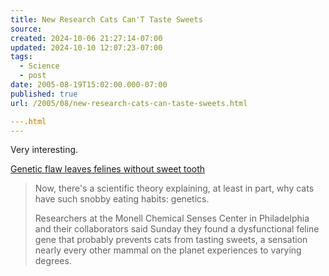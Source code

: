 ```yaml
---
title: New Research Cats Can'T Taste Sweets
source: 
created: 2024-10-06 21:27:14-07:00
updated: 2024-10-10 12:07:23-07:00
tags:
  - Science
  - post
date: 2005-08-19T15:02:00.000-07:00
published: true
url: /2005/08/new-research-cats-can-taste-sweets.html

---.html
---
```



Very interesting.  
  
[Genetic flaw leaves felines without sweet tooth](http://www.cnn.com/2005/TECH/science/07/25/feline.sweet.gene.ap/index.html?section=cnn_topstories)  
  

>   
> Now, there's a scientific theory explaining, at least in part, why cats have such snobby eating habits: genetics.  
>   
> Researchers at the Monell Chemical Senses Center in Philadelphia and their collaborators said Sunday they found a dysfunctional feline gene that probably prevents cats from tasting sweets, a sensation nearly every other mammal on the planet experiences to varying degrees.